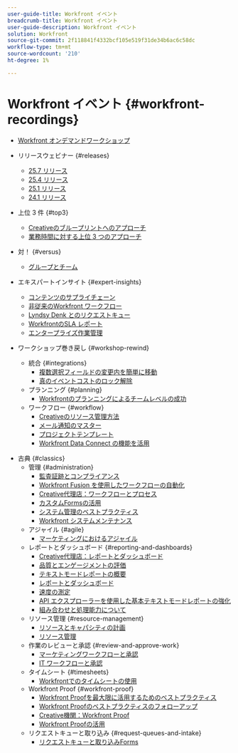 ```yaml
---
user-guide-title: Workfront イベント
breadcrumb-title: Workfront イベント
user-guide-description: Workfront イベント
solution: Workfront
source-git-commit: 2f118841f4332bcf105e519f31de34b6ac6c58dc
workflow-type: tm+mt
source-wordcount: '210'
ht-degree: 1%

---
```



# Workfront イベント {#workfront-recordings}

+ [Workfront オンデマンドワークショップ](overview.md)

+ リリースウェビナー {#releases}
   + [25.7 リリース](releases/25-7-release-webinar.md)
   + [25.4 リリース](releases/25-4-release-webinar.md)
   + [25.1 リリース](releases/25-1-release-webinar.md)
   + [24.1 リリース](releases/24-1-release-webinar.md)
+ 上位 3 件 {#top3}
   + [Creativeのブループリントへのアプローチ](top3/blueprints.md)
   + [業務時間に対する上位 3 つのアプローチ](top3/office-hours.md)
+ 対！ {#versus}
   + [グループとチーム](versus/groups-vs-teams.md)
+ エキスパートインサイト {#expert-insights}
   + [コンテンツのサプライチェーン](expert-insights/content-supply-chain.md)
   + [非従来のWorkfront ワークフロー](expert-insights/non-traditional-workfront-workflows.md)
   + [Lyndsy Denk とのリクエストキュー](expert-insights/request-queues.md)
   + [WorkfrontのSLA レポート](expert-insights/sla-reporting.md)
   + [エンタープライズ作業管理](expert-insights/enterprise-work-management.md)
+ ワークショップ巻き戻し {#workshop-rewind}
   + 統合 {#integrations}
      + [複数選択フィールドの変更内を簡単に移動](workshop-rewind/integrations/mulit-select-fields.md)
      + [真のイベントコストのロック解除](workshop-rewind/integrations/event-costs.md)
   + プランニング {#planning}
      + [Workfrontのプランニングによるチームレベルの成功](workshop-rewind/planning/team-success-workfront-planning.md)
   + ワークフロー {#workflow}
      + [Creativeのリソース管理方法](classics/creative-ways-of-managing-resources.md)
      + [メール通知のマスター](workshop-rewind/workflow/email-notifications.md)
      + [プロジェクトテンプレート](workshop-rewind/workflow/project-templates.md)
      + [Workfront Data Connect の機能を活用](workshop-rewind/workflow/data-connect.md)

<!--  + Planning {#planning}
  + Integrations {#integrations}
-->

+ 古典 {#classics}
   + 管理 {#administration}
      + [監査証跡とコンプライアンス](user-groups/audit-trails-and-compliance.md)
      + [Workfront Fusion を使用したワークフローの自動化](user-groups/automating-workflows-with-workfront-fusion.md)
      + [Creative代理店：ワークフローとプロセス](user-groups/creative-agencies-workflows-and-process.md)
      + [カスタムFormsの活用](user-groups/leveraging-custom-forms.md)
      + [システム管理のベストプラクティス](user-groups/system-admin-best-practices.md)
      + [Workfront システムメンテナンス](user-groups/workfront-system-maintenance.md)
   + アジャイル {#agile}
      + [マーケティングにおけるアジャイル](user-groups/agile-in-marketing.md)
   + レポートとダッシュボード {#reporting-and-dashboards}
      + [Creative代理店：レポートとダッシュボード](user-groups/creative-agencies-reporting-and-dashboards.md)
      + [品質とエンゲージメントの評価](classics/gauging-quality-and-engagement.md)
      + [テキストモードレポートの概要](classics/introduction-to-text-mode-reporting.md)
      + [レポートとダッシュボード](user-groups/reporting-and-dashboards.md)
      + [速度の測定](classics/measuring-velocity.md)
      + [API エクスプローラーを使用した基本テキストモードレポートの強化](classics/supercharge-basic-text-mode-reporting-using-the-api-explorer.md)
      + [組み合わせと処理能力について](classics/understanding-mix-and-capacity.md)
   + リソース管理 {#resource-management}
      + [リソースとキャパシティの計画](user-groups/resource-and-capacity-planning.md)
      + [リソース管理](user-groups/resource-management.md)
   + 作業のレビューと承認 {#review-and-approve-work}
      + [マーケティングワークフローと承認](user-groups/marketing-workflows-and-approvals.md)
      + [IT ワークフローと承認](user-groups/it-workflows-and-approvals.md)
   + タイムシート {#timesheets}
      + [Workfrontでのタイムシートの使用](user-groups/utilizing-timesheets-in-workfront.md)
   + Workfront Proof {#workfront-proof}
      + [Workfront Proofを最大限に活用するためのベストプラクティス](classics/best-practices-to-maximize-workfront-proof.md)
      + [Workfront Proofのベストプラクティスのフォローアップ](classics/follow-up-to-workfront-proof-best-practices.md)
      + [Creative機関：Workfront Proof](user-groups/creative-agencies-workfront-proof.md)
      + [Workfront Proofの活用](user-groups/leveraging-workfront-proof.md)
   + リクエストキューと取り込み {#request-queues-and-intake}
      + [リクエストキューと取り込みForms](user-groups/request-queues-and-intake-forms.md)



